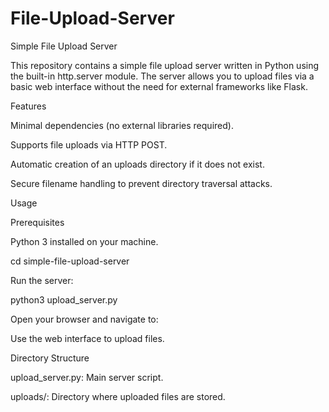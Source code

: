 # File-Upload-Server

Simple File Upload Server

This repository contains a simple file upload server written in Python using the built-in http.server module. The server allows you to upload files via a basic web interface without the need for external frameworks like Flask.

Features

Minimal dependencies (no external libraries required).

Supports file uploads via HTTP POST.

Automatic creation of an uploads directory if it does not exist.

Secure filename handling to prevent directory traversal attacks.

Usage

Prerequisites

Python 3 installed on your machine.

cd simple-file-upload-server

Run the server:

python3 upload_server.py

Open your browser and navigate to:

Use the web interface to upload files.

Directory Structure

upload_server.py: Main server script.

uploads/: Directory where uploaded files are stored.

